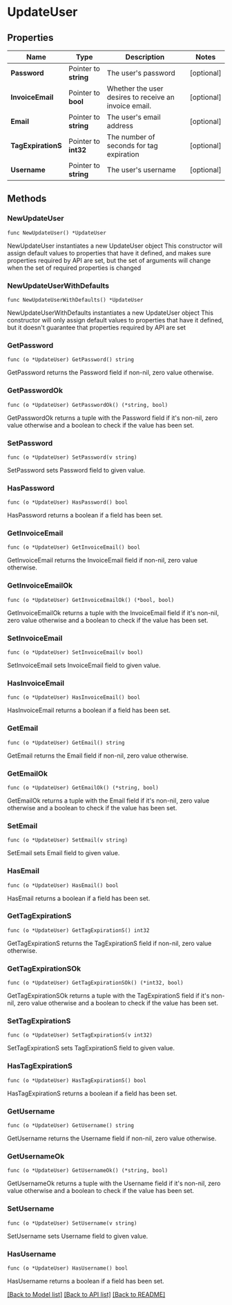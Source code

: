 # UpdateUser

## Properties

Name | Type | Description | Notes
------------ | ------------- | ------------- | -------------
**Password** | Pointer to **string** | The user&#39;s password | [optional] 
**InvoiceEmail** | Pointer to **bool** | Whether the user desires to receive an invoice email. | [optional] 
**Email** | Pointer to **string** | The user&#39;s email address | [optional] 
**TagExpirationS** | Pointer to **int32** | The number of seconds for tag expiration | [optional] 
**Username** | Pointer to **string** | The user&#39;s username | [optional] 

## Methods

### NewUpdateUser

`func NewUpdateUser() *UpdateUser`

NewUpdateUser instantiates a new UpdateUser object
This constructor will assign default values to properties that have it defined,
and makes sure properties required by API are set, but the set of arguments
will change when the set of required properties is changed

### NewUpdateUserWithDefaults

`func NewUpdateUserWithDefaults() *UpdateUser`

NewUpdateUserWithDefaults instantiates a new UpdateUser object
This constructor will only assign default values to properties that have it defined,
but it doesn't guarantee that properties required by API are set

### GetPassword

`func (o *UpdateUser) GetPassword() string`

GetPassword returns the Password field if non-nil, zero value otherwise.

### GetPasswordOk

`func (o *UpdateUser) GetPasswordOk() (*string, bool)`

GetPasswordOk returns a tuple with the Password field if it's non-nil, zero value otherwise
and a boolean to check if the value has been set.

### SetPassword

`func (o *UpdateUser) SetPassword(v string)`

SetPassword sets Password field to given value.

### HasPassword

`func (o *UpdateUser) HasPassword() bool`

HasPassword returns a boolean if a field has been set.

### GetInvoiceEmail

`func (o *UpdateUser) GetInvoiceEmail() bool`

GetInvoiceEmail returns the InvoiceEmail field if non-nil, zero value otherwise.

### GetInvoiceEmailOk

`func (o *UpdateUser) GetInvoiceEmailOk() (*bool, bool)`

GetInvoiceEmailOk returns a tuple with the InvoiceEmail field if it's non-nil, zero value otherwise
and a boolean to check if the value has been set.

### SetInvoiceEmail

`func (o *UpdateUser) SetInvoiceEmail(v bool)`

SetInvoiceEmail sets InvoiceEmail field to given value.

### HasInvoiceEmail

`func (o *UpdateUser) HasInvoiceEmail() bool`

HasInvoiceEmail returns a boolean if a field has been set.

### GetEmail

`func (o *UpdateUser) GetEmail() string`

GetEmail returns the Email field if non-nil, zero value otherwise.

### GetEmailOk

`func (o *UpdateUser) GetEmailOk() (*string, bool)`

GetEmailOk returns a tuple with the Email field if it's non-nil, zero value otherwise
and a boolean to check if the value has been set.

### SetEmail

`func (o *UpdateUser) SetEmail(v string)`

SetEmail sets Email field to given value.

### HasEmail

`func (o *UpdateUser) HasEmail() bool`

HasEmail returns a boolean if a field has been set.

### GetTagExpirationS

`func (o *UpdateUser) GetTagExpirationS() int32`

GetTagExpirationS returns the TagExpirationS field if non-nil, zero value otherwise.

### GetTagExpirationSOk

`func (o *UpdateUser) GetTagExpirationSOk() (*int32, bool)`

GetTagExpirationSOk returns a tuple with the TagExpirationS field if it's non-nil, zero value otherwise
and a boolean to check if the value has been set.

### SetTagExpirationS

`func (o *UpdateUser) SetTagExpirationS(v int32)`

SetTagExpirationS sets TagExpirationS field to given value.

### HasTagExpirationS

`func (o *UpdateUser) HasTagExpirationS() bool`

HasTagExpirationS returns a boolean if a field has been set.

### GetUsername

`func (o *UpdateUser) GetUsername() string`

GetUsername returns the Username field if non-nil, zero value otherwise.

### GetUsernameOk

`func (o *UpdateUser) GetUsernameOk() (*string, bool)`

GetUsernameOk returns a tuple with the Username field if it's non-nil, zero value otherwise
and a boolean to check if the value has been set.

### SetUsername

`func (o *UpdateUser) SetUsername(v string)`

SetUsername sets Username field to given value.

### HasUsername

`func (o *UpdateUser) HasUsername() bool`

HasUsername returns a boolean if a field has been set.


[[Back to Model list]](../README.md#documentation-for-models) [[Back to API list]](../README.md#documentation-for-api-endpoints) [[Back to README]](../README.md)


